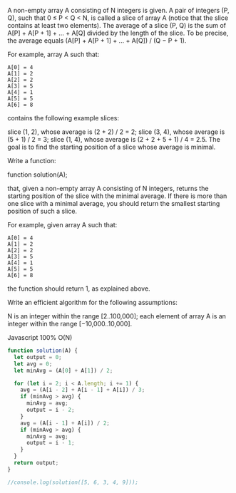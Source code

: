 A non-empty array A consisting of N integers is given. A pair of integers (P, Q), such that 0 ≤ P < Q < N, is called a slice of array A (notice that the slice contains at least two elements). The average of a slice (P, Q) is the sum of A[P] + A[P + 1] + ... + A[Q] divided by the length of the slice. To be precise, the average equals (A[P] + A[P + 1] + ... + A[Q]) / (Q − P + 1).

For example, array A such that:

    A[0] = 4
    A[1] = 2
    A[2] = 2
    A[3] = 5
    A[4] = 1
    A[5] = 5
    A[6] = 8
contains the following example slices:

slice (1, 2), whose average is (2 + 2) / 2 = 2;
slice (3, 4), whose average is (5 + 1) / 2 = 3;
slice (1, 4), whose average is (2 + 2 + 5 + 1) / 4 = 2.5.
The goal is to find the starting position of a slice whose average is minimal.

Write a function:

function solution(A);

that, given a non-empty array A consisting of N integers, returns the starting position of the slice with the minimal average. If there is more than one slice with a minimal average, you should return the smallest starting position of such a slice.

For example, given array A such that:

    A[0] = 4
    A[1] = 2
    A[2] = 2
    A[3] = 5
    A[4] = 1
    A[5] = 5
    A[6] = 8
the function should return 1, as explained above.

Write an efficient algorithm for the following assumptions:

N is an integer within the range [2..100,000];
each element of array A is an integer within the range [−10,000..10,000].

Javascript 100% O(N)
```javascript
function solution(A) {
  let output = 0;
  let avg = 0;
  let minAvg = (A[0] + A[1]) / 2;

  for (let i = 2; i < A.length; i += 1) {
    avg = (A[i - 2] + A[i - 1] + A[i]) / 3;
    if (minAvg > avg) {
      minAvg = avg;
      output = i - 2;
    }
    avg = (A[i - 1] + A[i]) / 2;
    if (minAvg > avg) {
      minAvg = avg;
      output = i - 1;
    }
  }
  return output;
}

//console.log(solution([5, 6, 3, 4, 9]));

```